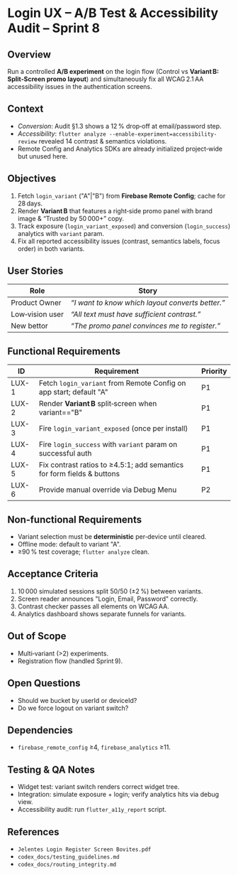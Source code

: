 # Login UX – A/B Test & Accessibility Audit – Sprint 8

## Overview

Run a controlled **A/B experiment** on the login flow (Control vs **Variant B: Split‑Screen promo layout**) and simultaneously fix all WCAG 2.1 AA accessibility issues in the authentication screens.

## Context

* *Conversion*: Audit §1.3 shows a 12 % drop‑off at email/password step.
* *Accessibility*: `flutter analyze --enable-experiment=accessibility-review` revealed 14 contrast & semantics violations.
* Remote Config and Analytics SDKs are already initialized project‑wide but unused here.

## Objectives

1. Fetch `login_variant` ("A"|"B") from **Firebase Remote Config**; cache for 28 days.
2. Render **Variant B** that features a right‑side promo panel with brand image & “Trusted by 50 000+” copy.
3. Track exposure (`login_variant_exposed`) and conversion (`login_success`) analytics with `variant` param.
4. Fix all reported accessibility issues (contrast, semantics labels, focus order) in both variants.

## User Stories

| Role            | Story                                            |
| --------------- | ------------------------------------------------ |
| Product Owner   | *“I want to know which layout converts better.”* |
| Low‑vision user | *“All text must have sufficient contrast.”*      |
| New bettor      | *“The promo panel convinces me to register.”*    |

## Functional Requirements

| ID    | Requirement                                                            | Priority |
| ----- | ---------------------------------------------------------------------- | -------- |
| LUX-1 | Fetch `login_variant` from Remote Config on app start; default "A"     | P1       |
| LUX-2 | Render **Variant B** split‑screen when variant=="B"                    | P1       |
| LUX-3 | Fire `login_variant_exposed` (once per install)                        | P1       |
| LUX-4 | Fire `login_success` with `variant` param on successful auth           | P1       |
| LUX-5 | Fix contrast ratios to ≥4.5:1; add semantics for form fields & buttons | P1       |
| LUX-6 | Provide manual override via Debug Menu                                 | P2       |

## Non‑functional Requirements

* Variant selection must be **deterministic** per‑device until cleared.
* Offline mode: default to variant "A".
* ≥90 % test coverage; `flutter analyze` clean.

## Acceptance Criteria

1. 10 000 simulated sessions split 50/50 (±2 %) between variants.
2. Screen reader announces "Login, Email, Password" correctly.
3. Contrast checker passes all elements on WCAG AA.
4. Analytics dashboard shows separate funnels for variants.

## Out of Scope

* Multi‑variant (>2) experiments.
* Registration flow (handled Sprint 9).

## Open Questions

* Should we bucket by userId or deviceId?
* Do we force logout on variant switch?

## Dependencies

* `firebase_remote_config` ≥4, `firebase_analytics` ≥11.

## Testing & QA Notes

* Widget test: variant switch renders correct widget tree.
* Integration: simulate exposure + login; verify analytics hits via debug view.
* Accessibility audit: run `flutter_a11y_report` script.

## References

* `Jelentes Login Register Screen Bovites.pdf`
* `codex_docs/testing_guidelines.md`
* `codex_docs/routing_integrity.md`
